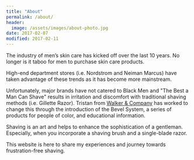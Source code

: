 ```yaml
---
title: "About"
permalink: /about/
header:
  image: /assets/images/about-photo.jpg
date: 2017-02-07
modified: 2017-02-11
---
```


The industry of men’s skin care has kicked off over the last 10 years. No longer is it taboo for men to purchase skin care products.

High-end department stores (i.e. Nordstrom and Neiman Marcus) have taken advantage of these trends as it has become more mainstream.

Unfortunately, major brands have not catered to Black Men and "The Best a Man Can Shave" results in irritation and discomfort with traditional shaving methods (i.e. Gillette Razor). Tristan from [Walker & Company](http://walkerandcompany.com) has worked to change this through the introduction of the Bevel System, a series of products for people of color, and educational information.

Shaving is an art and helps to enhance the sophistication of a gentleman. Especially, when you incorporate a shaving brush and a single-blade razor.

This website is here to share my experiences and journey towards frustration-free shaving.
